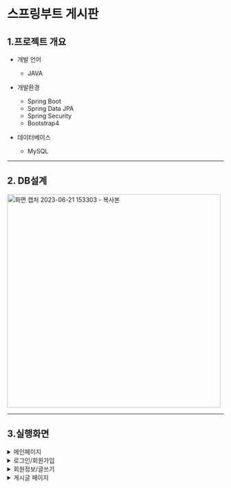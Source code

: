 # 스프링부트 게시판


## 1.프로젝트 개요
+ 개발 언어 
  + JAVA

+ 개발환경
  + Spring Boot
  + Spring Data JPA
  + Spring Security
  + Bootstrap4

+ 데이터베이스
  + MySQL
___
## 2. DB설계
<img width="496" alt="화면 캡처 2023-06-21 153303 - 복사본" src="https://github.com/Baecc/b/assets/116665998/6fd60f09-fea9-4c06-aca9-4988861a1d5e">


***
## 3.실행화면

<details>
<summary> 메인페이지  </summary>

  ![screenshot](https://github.com/Baecc/b/assets/116665998/7bee3c62-6395-4452-a696-ebf48a9a55ba)

</details>


<details>
<summary> 로그인/회원가입  </summary>

![screenshot (1)](https://github.com/Baecc/b/assets/116665998/10ebbe6a-211f-4702-b8b4-8dab69616b32)


![screenshot (3)](https://github.com/Baecc/b/assets/116665998/430a806b-cf40-41f0-bb7f-1b1e6eed2812)
</details>


<details>
<summary> 회원정보/글쓰기  </summary>

![screenshot (4)](https://github.com/Baecc/b/assets/116665998/71c60225-8993-4c23-8c76-0f6fe4a91663)


![screenshot (5)](https://github.com/Baecc/b/assets/116665998/32662047-4bd0-418f-b3d5-3e5588388d55)
</details>


<details>
<summary> 게시글 페이지  </summary>

![screenshot (2)](https://github.com/Baecc/b/assets/116665998/073bd073-03ce-4f86-a582-0391d7e09fbe)
</details>
